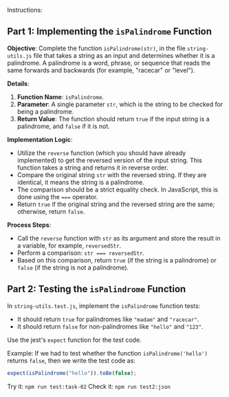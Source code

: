 Instructions:

## Part 1: Implementing the `isPalindrome` Function

**Objective**: Complete the function `isPalindrome(str)`, in the file `string-utils.js` file that takes a string as an input and determines whether it is a palindrome. A palindrome is a word, phrase, or sequence that reads the same forwards and backwards (for example, "racecar" or "level").

**Details**:

1. **Function Name**: `isPalindrome`.
2. **Parameter**: A single parameter `str`, which is the string to be checked for being a palindrome.
3. **Return Value**: The function should return `true` if the input string is a palindrome, and `false` if it is not.

**Implementation Logic**:

- Utilize the `reverse` function (which you should have already implemented) to get the reversed version of the input string. This function takes a string and returns it in reverse order.
- Compare the original string `str` with the reversed string. If they are identical, it means the string is a palindrome.
- The comparison should be a strict equality check. In JavaScript, this is done using the `===` operator.
- Return `true` if the original string and the reversed string are the same; otherwise, return `false`.

**Process Steps**:

- Call the `reverse` function with `str` as its argument and store the result in a variable, for example, `reversedStr`.
- Perform a comparison: `str === reversedStr`.
- Based on this comparison, return `true` (if the string is a palindrome) or `false` (if the string is not a palindrome).

## Part 2: Testing the `isPalindrome` Function

In `string-utils.test.js`, implement the `isPalindrome` function tests:

- It should return `true` for palindromes like `"madam"` and `"racecar"`.
- It should return `false` for non-palindromes like `"hello"` and `"123"`.

Use the jest's `expect` function for the test code.

Example:
If we had to test whether the function `isPalindrome('hello')` returns `false`, then we write the test code as:

```js
expect(isPalindrome("hello")).toBe(false);
```

Try it: `npm run test:task-02`
Check it: `npm run test2:json`
